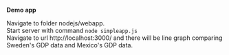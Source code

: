 
**Demo app**

Navigate to folder nodejs/webapp.  
Start server with command `node simpleapp.js`      
Navigate to url http://localhost:3000/ and there will be line graph comparing Sweden's GDP data and Mexico's GDP data.  

